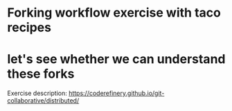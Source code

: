 # Forking workflow exercise with taco recipes
# let's see whether we can understand these forks

Exercise description: https://coderefinery.github.io/git-collaborative/distributed/
